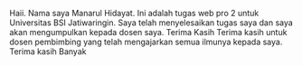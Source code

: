 Haii. Nama saya Manarul Hidayat. Ini adalah tugas web pro 2 untuk Universitas BSI Jatiwaringin. Saya telah menyelesaikan tugas saya dan saya akan mengumpulkan kepada dosen saya. Terima Kasih
Terima kasih untuk dosen pembimbing yang telah mengajarkan semua ilmunya kepada saya. Terima kasih Banyak
